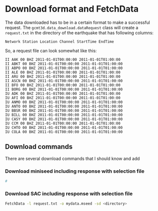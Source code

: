 # Download format and FetchData

The data downloaded has to be in a certain format to make a successful request. The `gcmt3d.data_download.dataRequest`
class will create a `request.txt` in the directory of the earthquake that has following columns:

`Network Station Location Channel StartTime EndTime`

So, a request file can look somewhat like this:

```
II AAK 00 BHZ 2011-01-01T00:00:00 2011-01-01T01:00:00
II ABKT 00 BHZ 2011-01-01T00:00:00 2011-01-01T01:00:00
II ABPO 00 BHZ 2011-01-01T00:00:00 2011-01-01T01:00:00
II ALE 00 BHZ 2011-01-01T00:00:00 2011-01-01T01:00:00
II ARU 00 BHZ 2011-01-01T00:00:00 2011-01-01T01:00:00
II ASCN 00 BHZ 2011-01-01T00:00:00 2011-01-01T01:00:00
II BFO 00 BHZ 2011-01-01T00:00:00 2011-01-01T01:00:00
II BORG 00 BHZ 2011-01-01T00:00:00 2011-01-01T01:00:00
IU ADK 00 BHZ 2011-01-01T00:00:00 2011-01-01T01:00:00
IU AFI 00 BHZ 2011-01-01T00:00:00 2011-01-01T01:00:00
IU ANMO 00 BHZ 2011-01-01T00:00:00 2011-01-01T01:00:00
IU ANTO 00 BHZ 2011-01-01T00:00:00 2011-01-01T01:00:00
IU BBSR 00 BHZ 2011-01-01T00:00:00 2011-01-01T01:00:00
IU BILL 00 BHZ 2011-01-01T00:00:00 2011-01-01T01:00:00
IU CASY 00 BHZ 2011-01-01T00:00:00 2011-01-01T01:00:00
IU CCM 00 BHZ 2011-01-01T00:00:00 2011-01-01T01:00:00
IU CHTO 00 BHZ 2011-01-01T00:00:00 2011-01-01T01:00:00
IU COLA 00 BHZ 2011-01-01T00:00:00 2011-01-01T01:00:00
```

## Download commands

There are several download commands that I should know and add

### Download miniseed including response with selection file

```bash
#
```

### Download SAC including response with selection file

```bash
FetchData -l request.txt -o mydata.mseed -sd <directory>
```


